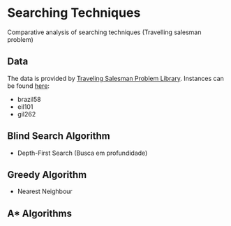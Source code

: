# Searching Techniques
Comparative analysis of searching techniques (Travelling salesman problem)

## Data

The data is provided by [Traveling Salesman Problem Library](http://comopt.ifi.uni-heidelberg.de/software/TSPLIB95/index.html). Instances can be found [here](http://www.iwr.uni-heidelberg.de/groups/comopt/software/TSPLIB95/tsp/):

- brazil58
- eil101
- gil262

## Blind Search Algorithm

- Depth-First Search (Busca em profundidade)

## Greedy Algorithm

- Nearest Neighbour

## A* Algorithms
